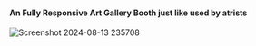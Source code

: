 #### An Fully Responsive Art Gallery Booth just like used by atrists
![Screenshot 2024-08-13 235708](https://github.com/user-attachments/assets/a758f52d-ef45-4303-87b5-8a823e2c8c7e)
